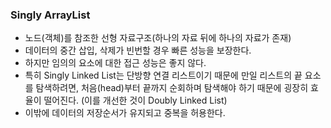 ### Singly ArrayList

- 노드(객체)를 참조한 선형 자료구조(하나의 자료 뒤에 하나의 자료가 존재)
- 데이터의 중간 삽입, 삭제가 빈번할 경우 빠른 성능을 보장한다.
- 하지만 임의의 요소에 대한 접근 성능은 좋지 않다.
- 특히 Singly Linked List는 단방향 연결 리스트이기 때문에 
  만일 리스트의 끝 요소를 탐색하려면, 처음(head)부터 끝까지 순회하며 탐색해야 하기 때문에 굉장히 효율이 떨어진다. (이를 개선한 것이 Doubly Linked List)
- 이밖에 데이터의 저장순서가 유지되고 중복을 허용한다.